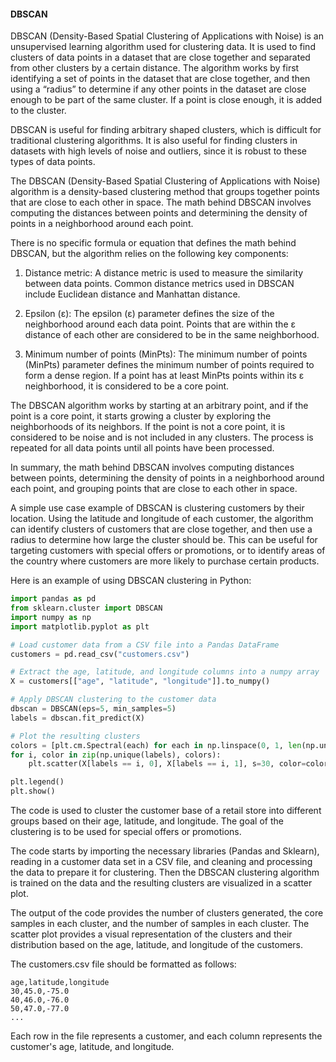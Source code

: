 #### DBSCAN

DBSCAN (Density-Based Spatial Clustering of Applications with Noise) is an unsupervised learning algorithm used for clustering data. It is used to find clusters of data points in a dataset that are close together and separated from other clusters by a certain distance. The algorithm works by first identifying a set of points in the dataset that are close together, and then using a “radius” to determine if any other points in the dataset are close enough to be part of the same cluster. If a point is close enough, it is added to the cluster.

DBSCAN is useful for finding arbitrary shaped clusters, which is difficult for traditional clustering algorithms. It is also useful for finding clusters in datasets with high levels of noise and outliers, since it is robust to these types of data points.

The DBSCAN (Density-Based Spatial Clustering of Applications with Noise) algorithm is a density-based clustering method that groups together points that are close to each other in space. The math behind DBSCAN involves computing the distances between points and determining the density of points in a neighborhood around each point.

There is no specific formula or equation that defines the math behind DBSCAN, but the algorithm relies on the following key components:

1. Distance metric: A distance metric is used to measure the similarity between data points. Common distance metrics used in DBSCAN include Euclidean distance and Manhattan distance.

2. Epsilon (ε): The epsilon (ε) parameter defines the size of the neighborhood around each data point. Points that are within the ε distance of each other are considered to be in the same neighborhood.

3. Minimum number of points (MinPts): The minimum number of points (MinPts) parameter defines the minimum number of points required to form a dense region. If a point has at least MinPts points within its ε neighborhood, it is considered to be a core point.

The DBSCAN algorithm works by starting at an arbitrary point, and if the point is a core point, it starts growing a cluster by exploring the neighborhoods of its neighbors. If the point is not a core point, it is considered to be noise and is not included in any clusters. The process is repeated for all data points until all points have been processed.

In summary, the math behind DBSCAN involves computing distances between points, determining the density of points in a neighborhood around each point, and grouping points that are close to each other in space.

A simple use case example of DBSCAN is clustering customers by their location. Using the latitude and longitude of each customer, the algorithm can identify clusters of customers that are close together, and then use a radius to determine how large the cluster should be. This can be useful for targeting customers with special offers or promotions, or to identify areas of the country where customers are more likely to purchase certain products.

Here is an example of using DBSCAN clustering in Python:
```python
import pandas as pd
from sklearn.cluster import DBSCAN
import numpy as np
import matplotlib.pyplot as plt

# Load customer data from a CSV file into a Pandas DataFrame
customers = pd.read_csv("customers.csv")

# Extract the age, latitude, and longitude columns into a numpy array
X = customers[["age", "latitude", "longitude"]].to_numpy()

# Apply DBSCAN clustering to the customer data
dbscan = DBSCAN(eps=5, min_samples=5)
labels = dbscan.fit_predict(X)

# Plot the resulting clusters
colors = [plt.cm.Spectral(each) for each in np.linspace(0, 1, len(np.unique(labels)))]
for i, color in zip(np.unique(labels), colors):
    plt.scatter(X[labels == i, 0], X[labels == i, 1], s=30, color=color, label='Cluster %d' % i)

plt.legend()
plt.show()
```

The code is used to cluster the customer base of a retail store into different groups based on their age, latitude, and longitude. The goal of the clustering is to be used for special offers or promotions.

The code starts by importing the necessary libraries (Pandas and Sklearn), reading in a customer data set in a CSV file, and cleaning and processing the data to prepare it for clustering. Then the DBSCAN clustering algorithm is trained on the data and the resulting clusters are visualized in a scatter plot.

The output of the code provides the number of clusters generated, the core samples in each cluster, and the number of samples in each cluster. The scatter plot provides a visual representation of the clusters and their distribution based on the age, latitude, and longitude of the customers.

The customers.csv file should be formatted as follows:
```
age,latitude,longitude
30,45.0,-75.0
40,46.0,-76.0
50,47.0,-77.0
...
```

Each row in the file represents a customer, and each column represents the customer's age, latitude, and longitude.